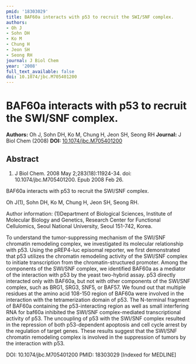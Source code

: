 ```yaml
---
pmid: '18303029'
title: BAF60a interacts with p53 to recruit the SWI/SNF complex.
authors:
- Oh J
- Sohn DH
- Ko M
- Chung H
- Jeon SH
- Seong RH
journal: J Biol Chem
year: '2008'
full_text_available: false
doi: 10.1074/jbc.M705401200
---
```


# BAF60a interacts with p53 to recruit the SWI/SNF complex.
**Authors:** Oh J, Sohn DH, Ko M, Chung H, Jeon SH, Seong RH
**Journal:** J Biol Chem (2008)
**DOI:** [10.1074/jbc.M705401200](https://doi.org/10.1074/jbc.M705401200)

## Abstract

1. J Biol Chem. 2008 May 2;283(18):11924-34. doi: 10.1074/jbc.M705401200. Epub
2008  Feb 26.

BAF60a interacts with p53 to recruit the SWI/SNF complex.

Oh J(1), Sohn DH, Ko M, Chung H, Jeon SH, Seong RH.

Author information:
(1)Department of Biological Sciences, Institute of Molecular Biology and 
Genetics, Research Center for Functional Cellulomics, Seoul National University, 
Seoul 151-742, Korea.

To understand the tumor-suppressing mechanism of the SWI/SNF chromatin 
remodeling complex, we investigated its molecular relationship with p53. Using 
the pREP4-luc episomal reporter, we first demonstrated that p53 utilizes the 
chromatin remodeling activity of the SWI/SNF complex to initiate transcription 
from the chromatin-structured promoter. Among the components of the SWI/SNF 
complex, we identified BAF60a as a mediator of the interaction with p53 by the 
yeast two-hybrid assay. p53 directly interacted only with BAF60a, but not with 
other components of the SWI/SNF complex, such as BRG1, SRG3, SNF5, or BAF57. We 
found out that multiple residues at the amino acid 108-150 region of BAF60a were 
involved in the interaction with the tetramerization domain of p53. The 
N-terminal fragment of BAF60a containing the p53-interacting region as well as 
small interfering RNA for baf60a inhibited the SWI/SNF complex-mediated 
transcriptional activity of p53. The uncoupling of p53 with the SWI/SNF complex 
resulted in the repression of both p53-dependent apoptosis and cell cycle arrest 
by the regulation of target genes. These results suggest that the SWI/SNF 
chromatin remodeling complex is involved in the suppression of tumors by the 
interaction with p53.

DOI: 10.1074/jbc.M705401200
PMID: 18303029 [Indexed for MEDLINE]
